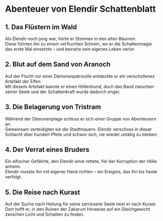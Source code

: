 # Abenteuer von Elendir Schattenblatt

## 1. Das Flüstern im Wald
Als Elendir noch jung war, hörte er Stimmen in den alten Bäumen.  
Diese führten ihn zu einem verfluchten Schrein, wo er die Schattenmagie das erste Mal einsetzte – und beinahe sein eigenes Leben verlor.

## 2. Blut auf dem Sand von Aranoch
Auf der Flucht vor einer Dämonenpatrouille entdeckte er ein verschollenes Artefakt der Elfen.  
Mit diesem Artefakt bannte er einen Höllenhund, doch das Band zwischen seiner Seele und der Schattenkraft wurde dadurch enger.

## 3. Die Belagerung von Tristram
Während der Dämonenplage schloss er sich einer Gruppe von Abenteurern an.  
Gemeinsam verteidigten sie die Stadtmauern. Elendir verschoss in dieser Schlacht über hundert Pfeile und schwor sich, nie wieder untätig zu bleiben.

## 4. Der Verrat eines Bruders
Ein elfischer Gefährte, den Elendir einst rettete, fiel der Korruption der Hölle anheim.  
Elendir musste ihn mit eigener Hand richten – ein Ereignis, das ihn bis heute verfolgt.

## 5. Die Reise nach Kurast
Auf der Suche nach Heilung für seine zerrissene Seele reist er nach Kurast.  
Dort hofft er, in den Ruinen der Zakarum Hinweise auf ein Gleichgewicht zwischen Licht und Schatten zu finden.
